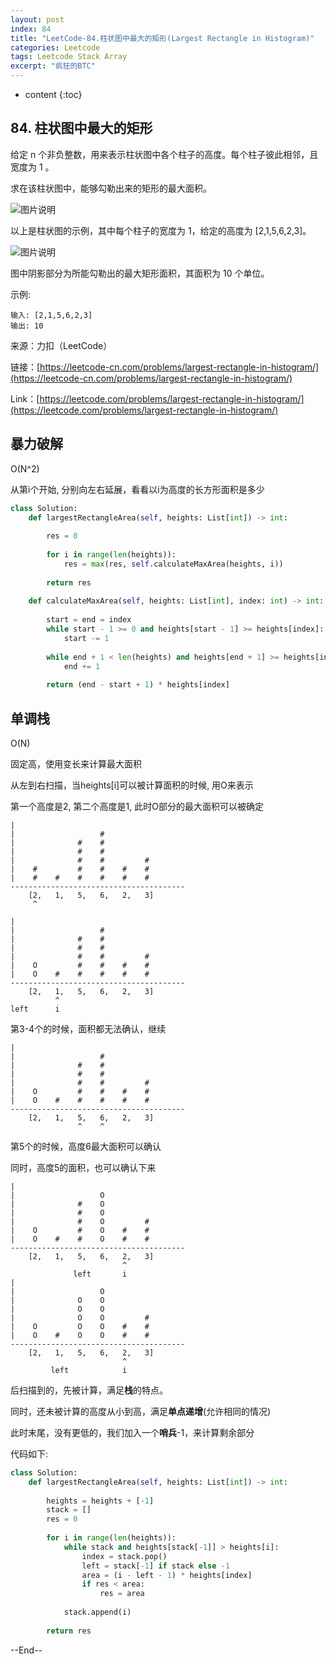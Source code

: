 ```yaml
---
layout: post
index: 84
title: "LeetCode-84.柱状图中最大的矩形(Largest Rectangle in Histogram)"
categories: Leetcode
tags: Leetcode Stack Array
excerpt: "疯狂的BTC"
---
```


* content
{:toc}

## 84. 柱状图中最大的矩形

给定 n 个非负整数，用来表示柱状图中各个柱子的高度。每个柱子彼此相邻，且宽度为 1 。

求在该柱状图中，能够勾勒出来的矩形的最大面积。

![图片说明]({{site.static}}/images/leetcode-algorithm-84-1.png)

以上是柱状图的示例，其中每个柱子的宽度为 1，给定的高度为 [2,1,5,6,2,3]。

![图片说明]({{site.static}}/images/leetcode-algorithm-84-2.png)

图中阴影部分为所能勾勒出的最大矩形面积，其面积为 10 个单位。

示例:

```
输入: [2,1,5,6,2,3]
输出: 10
```

来源：力扣（LeetCode）

链接：[https://leetcode-cn.com/problems/largest-rectangle-in-histogram/](https://leetcode-cn.com/problems/largest-rectangle-in-histogram/)

Link：[https://leetcode.com/problems/largest-rectangle-in-histogram/](https://leetcode.com/problems/largest-rectangle-in-histogram/)

## 暴力破解

O(N^2)

从第i个开始, 分别向左右延展，看看以i为高度的长方形面积是多少

```python
class Solution:
    def largestRectangleArea(self, heights: List[int]) -> int:
        
        res = 0
        
        for i in range(len(heights)):
            res = max(res, self.calculateMaxArea(heights, i))
            
        return res
        
    def calculateMaxArea(self, heights: List[int], index: int) -> int:
        
        start = end = index
        while start - 1 >= 0 and heights[start - 1] >= heights[index]:
            start -= 1
            
        while end + 1 < len(heights) and heights[end + 1] >= heights[index]:
            end += 1
            
        return (end - start + 1) * heights[index]
```

## 单调栈

O(N)

固定高，使用变长来计算最大面积

从左到右扫描，当heights[i]可以被计算面积的时候, 用O来表示

第一个高度是2, 第二个高度是1, 此时O部分的最大面积可以被确定

```
|
|                   #
|              #    #
|              #    #
|              #    #         #
|    #         #    #    #    #
|    #    #    #    #    #    #  
---------------------------------------
    [2,   1,   5,   6,   2,   3]
     ^

|
|                   #
|              #    #
|              #    #
|              #    #         #
|    O         #    #    #    #
|    O    #    #    #    #    #  
---------------------------------------
    [2,   1,   5,   6,   2,   3]
          ^
left      i
```

第3-4个的时候，面积都无法确认，继续

```
|
|                   #
|              #    #
|              #    #
|              #    #         #
|    O         #    #    #    #
|    O    #    #    #    #    #  
---------------------------------------
    [2,   1,   5,   6,   2,   3]
               ^    ^
```

第5个的时候，高度6最大面积可以确认

同时，高度5的面积，也可以确认下来

```
|
|                   O
|              #    O
|              #    O
|              #    O         #
|    O         #    O    #    #
|    O    #    #    O    #    #  
---------------------------------------
    [2,   1,   5,   6,   2,   3]
                         ^
              left       i
|
|                   O
|              O    O
|              O    O
|              O    O         #
|    O         O    O    #    #
|    O    #    O    O    #    #  
---------------------------------------
    [2,   1,   5,   6,   2,   3]
                         ^
         left            i
```

后扫描到的，先被计算，满足**栈**的特点。

同时，还未被计算的高度从小到高，满足**单点递增**(允许相同的情况)

此时末尾，没有更低的，我们加入一个**哨兵**-1，来计算剩余部分

代码如下:

```python
class Solution:
    def largestRectangleArea(self, heights: List[int]) -> int:
        
        heights = heights + [-1]
        stack = []
        res = 0
        
        for i in range(len(heights)):
            while stack and heights[stack[-1]] > heights[i]:
                index = stack.pop()
                left = stack[-1] if stack else -1
                area = (i - left - 1) * heights[index]
                if res < area:
                    res = area
            
            stack.append(i)
            
        return res
```

--End--
